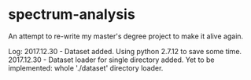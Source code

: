 # spectrum-analysis
An attempt to re-write my master's degree project to make it alive again.

Log:
2017.12.30 - Dataset added. Using python 2.7.12 to save some time.
2017.12.30 - Dataset loader for single directory added. Yet to be implemented: whole './dataset' directory loader.